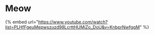 # Meow

{% embed url="https://www.youtube.com/watch?list=PLHfFgeuMepwszuzd98LcrttHUMiZo_DoU&v=KnbprNwfggM" %}
